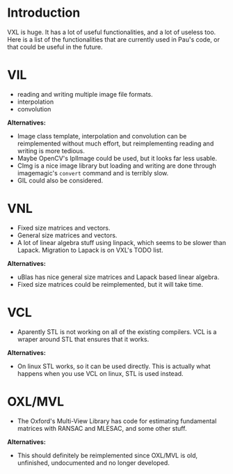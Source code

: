 # Introduction #

VXL is huge.  It has a lot of useful functionalities, and a lot of useless too.  Here is a list of the functionalities that are currently used in Pau's code, or that could be useful in the future.


# VIL #

  * reading and writing multiple image file formats.
  * interpolation
  * convolution

**Alternatives:**
  * Image class template, interpolation and convolution can be reimplemented without much effort, but reimplementing reading and writing is more tedious.
  * Maybe OpenCV's IplImage could be used, but it looks far less usable.
  * CImg is a nice image library but loading and writing are done through imagemagic's `convert` command and is terribly slow.
  * GIL could also be considered.


# VNL #

  * Fixed size matrices and vectors.
  * General size matrices and vectors.
  * A lot of linear algebra stuff using linpack, which seems to be slower than Lapack.  Migration to Lapack is on VXL's TODO list.

**Alternatives:**
  * uBlas has nice general size matrices and Lapack based linear algebra.
  * Fixed size matrices could be reimplemented, but it will take time.


# VCL #
  * Aparently STL is not working on all of the existing compilers.  VCL is a wraper around STL that ensures that it works.

**Alternatives:**
  * On linux STL works, so it can be used directly.  This is actually what happens when you use VCL on linux, STL is used instead.


# OXL/MVL #
  * The Oxford's Multi-View Library has code for estimating fundamental matrices with RANSAC and MLESAC, and some other stuff.

**Alternatives:**
  * This should definitely be reimplemented since OXL/MVL is old, unfinished, undocumented and no longer developed.